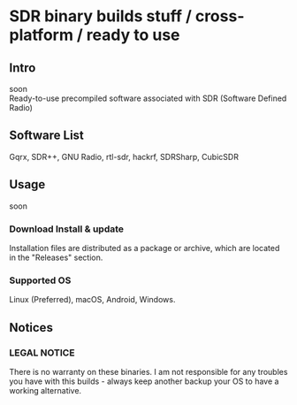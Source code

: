 # SDR binary builds stuff / cross-platform / ready to use

## Intro
soon  
Ready-to-use precompiled software associated with SDR (Software Defined Radio)

## Software List
Gqrx, SDR++, GNU Radio, rtl-sdr, hackrf, SDRSharp, CubicSDR

## Usage
soon

### Download Install & update
Installation files are distributed as a package or archive, which are located in the "Releases" section.

### Supported OS
Linux (Preferred), macOS, Android, Windows.


## Notices
### LEGAL NOTICE
There is no warranty on these binaries. I am not responsible for any troubles you have with this builds - always keep another backup your OS to have a working alternative.